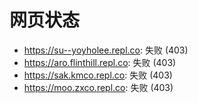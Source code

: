 # 网页状态
- https://su--yoyholee.repl.co: 失败 (403)
- https://aro.flinthill.repl.co: 失败 (403)
- https://sak.kmco.repl.co: 失败 (403)
- https://moo.zxco.repl.co: 失败 (403)
